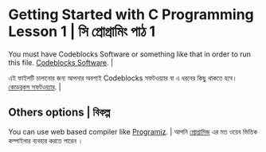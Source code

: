 # Getting Started with C Programming Lesson 1 | সি প্রোগ্রামিং পাঠ 1 

You must have Codeblocks Software or something like that in order to run this file. [Codeblocks Software](https://github.com/facebook/create-react-app). | 

এই ফাইলটি চালানোর জন্য আপনার অবশ্যই Codeblocks সফটওয়্যার বা এ ধরনের কিছু থাকতে হবে। [কোডব্লকস সফটওয়্যার](https://github.com/facebook/create-react-app). |

## Others options |  বিকল্প

You can use web based compiler like [Programiz](https://www.programiz.com/). | আপনি [প্রোগ্রামিজ](https://www.programiz.com/) এর মত ওয়েব ভিত্তিক কম্পাইলার ব্যবহার করতে পারেন । 

